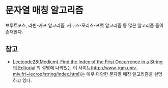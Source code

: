 # 문자열 매칭 알고리즘

브루트포스, 라빈-카프 알고리즘, 커누스-모리스-프랫 알고리즘 등 많은 알고리즘 들이 존재한다.

## 참고

- [Leetcode28(Medium)-Find the Index of the First Occurrence in a String 의 Editorial](https://leetcode.com/problems/find-the-index-of-the-first-occurrence-in-a-string/editorial/) 의 설명에 나와있는 이 사이트(http://www-igm.univ-mlv.fr/~lecroq/string/index.html)는 매우 다양한 문자열 매칭 알고리즘을 설명하고 있다.
